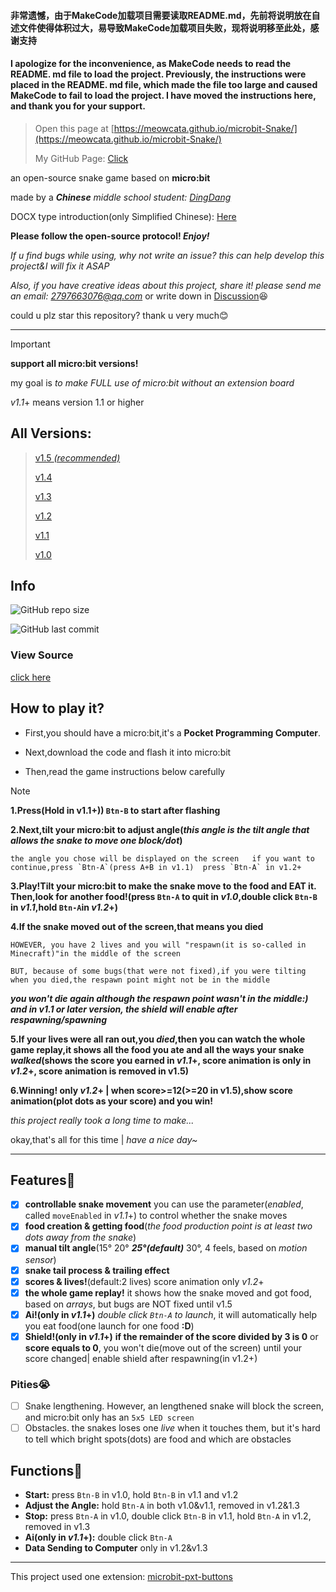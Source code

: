 #### 非常遗憾，由于MakeCode加载项目需要读取README.md，先前将说明放在自述文件使得体积过大，易导致MakeCode加载项目失败，现将说明移至此处，感谢支持
#### I apologize for the inconvenience, as MakeCode needs to read the README. md file to load the project.  Previously, the instructions were placed in the README. md file, which made the file too large and caused MakeCode to fail to load the project.  I have moved the instructions here, and thank you for your support.
> Open this page at [https://meowcata.github.io/microbit-Snake/](https://meowcata.github.io/microbit-Snake/)
> 
> My GitHub Page: [Click](https://meowcata.github.io/)

an open-source snake game based on **micro:bit**

made by a ***Chinese** middle school student: [DingDang](https://github.com/MeowCata)*

DOCX type introduction(only Simplified Chinese): [Here](https://github.com/MeowCata/snake-docx)

**Please follow the open-source protocol! *Enjoy!***

*If u find bugs while using, why not write an issue? this can help develop this project&I will fix it ASAP*

*Also, if you have creative ideas about this project, share it! please send me an email: 2797663076@qq.com* or write down in [Discussion](https://github.com/MeowCata/microbit-Snake/discussions)😆

could u plz star this repository? thank u very much😊

---
> [!IMPORTANT]
> **support all micro:bit versions!**
> 
> my goal is *to make FULL use of micro:bit without an extension board*
>
> *v1.1*+ means version 1.1 or higher

## All Versions: 
> [v1.5 *(recommended)*](https://github.com/MeowCata/microbit-Snake/releases/tag/v1.5)
>
> [v1.4](https://github.com/MeowCata/microbit-Snake/releases/tag/v1.4)
>
> [v1.3](https://github.com/MeowCata/microbit-Snake/releases/tag/v1.3)
>
> [v1.2](https://github.com/MeowCata/microbit-Snake/releases/tag/v1.2Dev)
>
> [v1.1](https://github.com/MeowCata/microbit-Snake/releases/tag/v1.1)
>
> [v1.0](https://github.com/MeowCata/microbit-Snake/releases/tag/v1.0)

## Info
![GitHub repo size](https://img.shields.io/github/repo-size/MeowCata/microbit-Snake)

![GitHub last commit](https://img.shields.io/github/last-commit/MeowCata/microbit-Snake)

### View Source
[click here](https://github.com/MeowCata/microbit-Snake/blob/master/main.ts)

## How to play it?
* First,you should have a micro:bit,it's a **Pocket Programming Computer**.

* Next,download the code and flash it into micro:bit

* Then,read the game instructions below carefully
> [!NOTE]
> **1.Press(Hold in v1.1+)) `Btn-B` to start after flashing**
> 
> **2.Next,tilt your micro:bit to adjust angle(*this angle is the tilt angle that allows the snake to move one block/dot*)**
>
>     the angle you chose will be displayed on the screen   if you want to continue,press `Btn-A`(press A+B in v1.1)  press `Btn-A` in v1.2+ 
> 
> **3.Play!Tilt your micro:bit to make the snake move to the food and **EAT it**. Then,look for another food!(press `Btn-A` to quit in *v1.0*,double click `Btn-B` in *v1.1*,hold `Btn-A`in *v1.2*+)**
>
> **4.If the snake moved out of the screen,that means you died**
> 
>     HOWEVER, you have 2 lives and you will "respawn(it is so-called in Minecraft)"in the middle of the screen
> 
>     BUT, because of some bugs(that were not fixed),if you were tilting when you died,the respawn point might not be in the middle
> ***you won't die again although the respawn point wasn't in the middle:) and in *v1.1* or later version, the shield will enable after respawning/spawning***
> 
>**5.If your lives were all ran out,you *died*,then you can watch the whole game replay,it shows all the food you ate and all the ways your snake *walked*(shows the score you earned in *v1.1*+, score animation is only in *v1.2*+, score animation is removed in v1.5)**
> 
> **6.Winning! only *v1.2*+ | when score>=12(>=20 in v1.5),show score animation(plot dots as your score) and you win!**
> 
> *this project really took a long time to make...*
>
> okay,that's all for this time | *have a nice day~*

---

## Features🎇
- [x] **controllable snake movement** you can use the parameter(*enabled*, called `moveEnabled` in *v1.1*+) to control whether the snake moves
- [x] **food creation & getting food**(*the food production point is at least two dots away from the snake*)
- [x] **manual tilt angle**(15° 20° ***25°(default)*** 30°, 4 feels, based on *motion sensor*)
- [x] **snake tail process & trailing effect**
- [x] **scores & lives!**(default:2 lives) score animation only *v1.2*+
- [x] **the whole game replay!** it shows how the snake moved and got food, based on *arrays*, but bugs are NOT fixed until v1.5
- [x] **Ai!(only in *v1.1*+)** *double click `Btn-A` to launch*, it will automatically help you eat food(one launch for one food **:D**)
- [x] **Shield!(only in *v1.1*+)** **if the remainder of the score divided by 3 is 0** or **score equals to 0**, you won't die(move out of the screen) until your score changed| enable shield after respawning(in v1.2+)
### Pities😭
- [ ] Snake lengthening. However, an lengthened snake will block the screen, and micro:bit only has an `5x5 LED screen`
- [ ] Obstacles. the snakes loses one *live* when it touches them, but it's hard to tell which bright spots(dots) are food and which are obstacles

## Functions🎲
* **Start:** press `Btn-B` in v1.0, hold `Btn-B` in v1.1 and v1.2
* **Adjust the Angle:** hold `Btn-A` in both v1.0&v1.1, removed in v1.2&1.3
* **Stop:** press `Btn-A` in v1.0, double click `Btn-B` in v1.1, hold `Btn-A` in v1.2, removed in v1.3
* **Ai(only in *v1.1*+):** double click `Btn-A`
* **Data Sending to Computer** only in v1.2&v1.3

***

This project used one extension: [microbit-pxt-buttons](https://github.com/bsiever/microbit-pxt-clicks)
